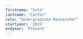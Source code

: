 ```yaml
---
firstname: "Cole"
lastname: "Carter"
role: "Undergraduate Researcher"
startyear: '2025'
endyear: 'Present'
---
```

